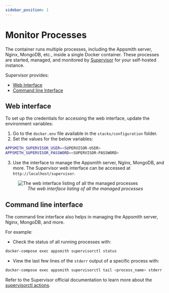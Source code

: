 ```yaml
---
sidebar_position: 1
---
```

# Monitor Processes

The container runs multiple processes, including the Appsmith server, Nginx, MongoDB, etc., inside a single Docker container. These processes are started, managed, and monitored by [Supervisor](http://supervisord.org/) for your self-hosted instance.

Supervisor provides:
* [Web Interface](#web-interface)
* [Command line Interface](#command-line-interface) 

## Web interface

To set up the credentials for accessing the web interface, update the environment variables:
1. Go to the `docker.env` file available in the `stacks/configuration` folder.
2. Set the values for the below variables:

```bash
APPSMITH_SUPERVISOR_USER=<SUPERVISOR-USER>
APPSMITH_SUPERVISOR_PASSWORD=<SUPERVISOR-PASSWORD>
```

3. Use the interface to manage the Appsmith server, Nginx, MongoDB, and more. The Supervisor web interface can be accessed at `http://localhost/supervisor`.

<figure>
  <img src="/img/appsmith_supervisord_ui.png" style= {{width:"700px", height:"auto"}} alt="The web interface listing of all the managed processes"/>
  <figcaption align = "center"><i>The web interface listing of all the managed processes</i></figcaption>
</figure>

## Command line interface
The command line interface also helps in managing the Appsmith server, Nginx, MongoDB, and more. 

For example:
* Check the status of all running processes with:

```bash
docker-compose exec appsmith supervisorctl status
```

* View the last few lines of the `stderr` output of a specific process with: 

```bash
docker-compose exec appsmith supervisorctl tail <process_name> stderr
```

Refer to the Supervisor official documentation to learn more about the [supervisorctl actions](http://supervisord.org/running.html#supervisorctl-actions).
